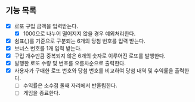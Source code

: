 ## 기능 목록
- [x] 로또 구입 금액을 입력받는다.
  - [x] 1000으로 나누어 떨어지지 않을 경우 예외처리한다.
- [x] 쉼표(,)를 기준으로 구분되는 6개의 당첨 번호를 입력 받는다.
- [x] 보너스 번호를 1개 입력 받는다.
- [x] 구입 개수만큼 중복되지 않은 6개의 숫자로 이루어진 로또를 발행한다.
- [x] 발행한 로또 수량 및 번호를 오름차순으로 출력한다.
- [x] 사용자가 구매한 로또 번호와 당첨 번호를 비교하여 당첨 내역 및 수익률을 출력한다.
  - [ ] 수익률은 소수점 둘째 자리에서 반올림한다.
  - [ ] 게임을 종료한다.
